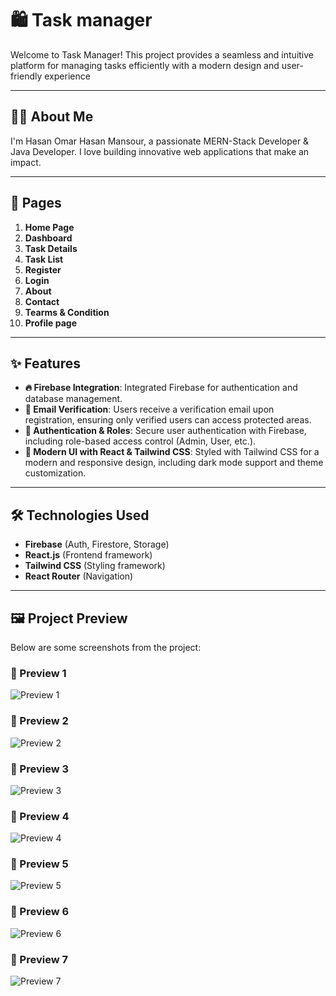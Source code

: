 # 🛍️ Task manager  

Welcome to Task Manager! This project provides a seamless and intuitive platform for managing tasks efficiently with a modern design and user-friendly experience  

---

## 👨‍💻 About Me  
I'm Hasan Omar Hasan Mansour, a passionate MERN-Stack Developer & Java Developer. I love building innovative web applications that make an impact.

---

## 📄 Pages  
1. **Home Page**  
2. **Dashboard**  
3. **Task Details**  
4. **Task List**  
5. **Register**  
6. **Login**  
7. **About**  
8. **Contact** 
9. **Tearms & Condition**
10. **Profile page**
 

---

## ✨ Features

- **🔥 Firebase Integration**: Integrated Firebase for authentication and database management.
- **📩 Email Verification**: Users receive a verification email upon registration, ensuring only verified users can access protected areas.
- **🔐 Authentication & Roles**: Secure user authentication with Firebase, including role-based access control (Admin, User, etc.).
- **🎨 Modern UI with React & Tailwind CSS**: Styled with Tailwind CSS for a modern and responsive design, including dark mode support and theme customization.

---

## 🛠️ Technologies Used  
- **Firebase** (Auth, Firestore, Storage)
- **React.js** (Frontend framework)
- **Tailwind CSS** (Styling framework)
- **React Router** (Navigation)

---

## 🖼️ Project Preview  
Below are some screenshots from the project:

### 📸 Preview 1  
![Preview 1](https://drive.google.com/uc?export=view&id=16LQqvUWxdo6HKs-_hf-N4aaNBj5QrYvE)

### 📸 Preview 2  
![Preview 2](https://drive.google.com/uc?export=view&id=1MSJktw9EbXQuvA9NPPenfa3cq6HGzbUU)

### 📸 Preview 3  
![Preview 3](https://drive.google.com/uc?export=view&id=1pATAUTUxVBSvsXDfdbadrsj8PlPFd6i4)

### 📸 Preview 4  
![Preview 4](https://drive.google.com/uc?export=view&id=1bZWtQwQMq57Xe5X7TG2QpfaBvoFoI7Fk)

### 📸 Preview 5  
![Preview 5](https://drive.google.com/uc?export=view&id=1sLLqSeI2aKUrDmR9NFiCKmY3mKkznTSb)

### 📸 Preview 6  
![Preview 6](https://drive.google.com/uc?export=view&id=1pj3ndTmpnd_0oq5HH5bTOdpkZ9DurQSz)

### 📸 Preview 7  
![Preview 7](https://drive.google.com/uc?export=view&id=1PrkkUW5xGWU7rLtYMFMr1RmQuJhVbhjk)

